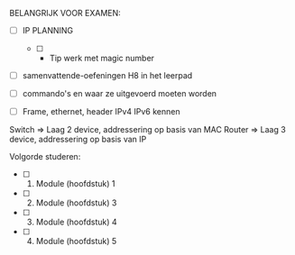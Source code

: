 BELANGRIJK VOOR EXAMEN:

- [ ] IP PLANNING
    - [ ] - Tip werk met magic number
- [ ] samenvattende-oefeningen H8 in het leerpad
- [ ] commando's en waar ze uitgevoerd moeten worden
- [ ] Frame, ethernet, header IPv4 IPv6 kennen


Switch => Laag 2 device, addressering op basis van MAC
Router => Laag 3 device, addressering op basis van IP


Volgorde studeren:

- [ ] 1. Module (hoofdstuk) 1
- [ ] 2. Module (hoofdstuk) 3
- [ ] 3. Module (hoofdstuk) 4
- [ ] 4. Module (hoofdstuk) 5
